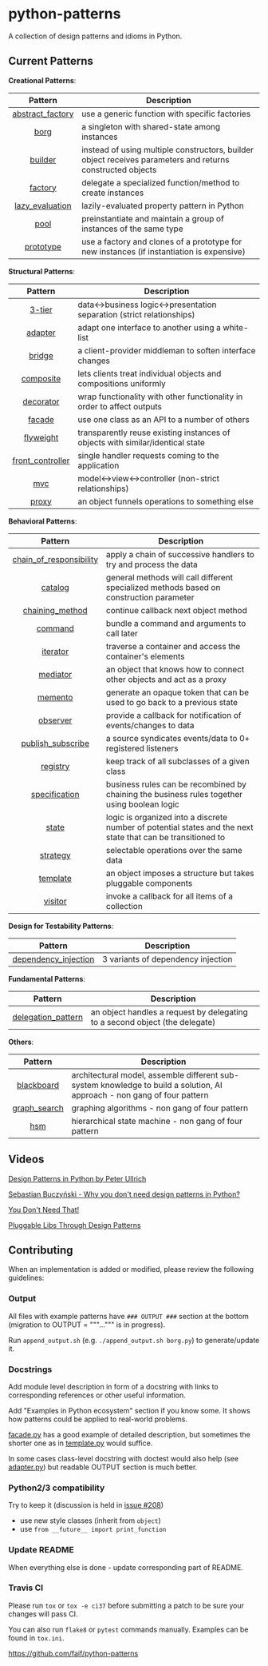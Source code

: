 # python-patterns

A collection of design patterns and idioms in Python.

## Current Patterns

**Creational Patterns**:

|                           Pattern                           | Description                                                                                                |
| :---------------------------------------------------------: | ---------------------------------------------------------------------------------------------------------- |
| [abstract_factory](patterns/creational/abstract_factory.py) | use a generic function with specific factories                                                             |
|             [borg](patterns/creational/borg.py)             | a singleton with shared-state among instances                                                              |
|          [builder](patterns/creational/builder.py)          | instead of using multiple constructors, builder object receives parameters and returns constructed objects |
|          [factory](patterns/creational/factory.py)          | delegate a specialized function/method to create instances                                                 |
|  [lazy_evaluation](patterns/creational/lazy_evaluation.py)  | lazily-evaluated property pattern in Python                                                                |
|             [pool](patterns/creational/pool.py)             | preinstantiate and maintain a group of instances of the same type                                          |
|        [prototype](patterns/creational/prototype.py)        | use a factory and clones of a prototype for new instances (if instantiation is expensive)                  |

**Structural Patterns**:

|                           Pattern                           | Description                                                                    |
| :---------------------------------------------------------: | ------------------------------------------------------------------------------ |
|           [3-tier](patterns/structural/3-tier.py)           | data<->business logic<->presentation separation (strict relationships)         |
|          [adapter](patterns/structural/adapter.py)          | adapt one interface to another using a white-list                              |
|           [bridge](patterns/structural/bridge.py)           | a client-provider middleman to soften interface changes                        |
|        [composite](patterns/structural/composite.py)        | lets clients treat individual objects and compositions uniformly               |
|        [decorator](patterns/structural/decorator.py)        | wrap functionality with other functionality in order to affect outputs         |
|           [facade](patterns/structural/facade.py)           | use one class as an API to a number of others                                  |
|     [flyweight](patterns/structural/flyweight__py3.py)      | transparently reuse existing instances of objects with similar/identical state |
| [front_controller](patterns/structural/front_controller.py) | single handler requests coming to the application                              |
|              [mvc](patterns/structural/mvc.py)              | model<->view<->controller (non-strict relationships)                           |
|            [proxy](patterns/structural/proxy.py)            | an object funnels operations to something else                                 |

**Behavioral Patterns**:

|                                    Pattern                                     | Description                                                                                                  |
| :----------------------------------------------------------------------------: | ------------------------------------------------------------------------------------------------------------ |
| [chain_of_responsibility](patterns/behavioral/chain_of_responsibility__py3.py) | apply a chain of successive handlers to try and process the data                                             |
|                   [catalog](patterns/behavioral/catalog.py)                    | general methods will call different specialized methods based on construction parameter                      |
|           [chaining_method](patterns/behavioral/chaining_method.py)            | continue callback next object method                                                                         |
|                   [command](patterns/behavioral/command.py)                    | bundle a command and arguments to call later                                                                 |
|                  [iterator](patterns/behavioral/iterator.py)                   | traverse a container and access the container's elements                                                     |
|                  [mediator](patterns/behavioral/mediator.py)                   | an object that knows how to connect other objects and act as a proxy                                         |
|                   [memento](patterns/behavioral/memento.py)                    | generate an opaque token that can be used to go back to a previous state                                     |
|                  [observer](patterns/behavioral/observer.py)                   | provide a callback for notification of events/changes to data                                                |
|         [publish_subscribe](patterns/behavioral/publish_subscribe.py)          | a source syndicates events/data to 0+ registered listeners                                                   |
|                [registry](patterns/behavioral/registry__py3.py)                | keep track of all subclasses of a given class                                                                |
|             [specification](patterns/behavioral/specification.py)              | business rules can be recombined by chaining the business rules together using boolean logic                 |
|                     [state](patterns/behavioral/state.py)                      | logic is organized into a discrete number of potential states and the next state that can be transitioned to |
|                  [strategy](patterns/behavioral/strategy.py)                   | selectable operations over the same data                                                                     |
|                  [template](patterns/behavioral/template.py)                   | an object imposes a structure but takes pluggable components                                                 |
|                   [visitor](patterns/behavioral/visitor.py)                    | invoke a callback for all items of a collection                                                              |

**Design for Testability Patterns**:

|                         Pattern                          | Description                        |
| :------------------------------------------------------: | ---------------------------------- |
| [dependency_injection](patterns/dependency_injection.py) | 3 variants of dependency injection |

**Fundamental Patterns**:

|                             Pattern                              | Description                                                                 |
| :--------------------------------------------------------------: | --------------------------------------------------------------------------- |
| [delegation_pattern](patterns/fundamental/delegation_pattern.py) | an object handles a request by delegating to a second object (the delegate) |

**Others**:

|                     Pattern                     | Description                                                                                                              |
| :---------------------------------------------: | ------------------------------------------------------------------------------------------------------------------------ |
| [blackboard](patterns/other/blackboard__py3.py) | architectural model, assemble different sub-system knowledge to build a solution, AI approach - non gang of four pattern |
| [graph_search](patterns/other/graph_search.py)  | graphing algorithms - non gang of four pattern                                                                           |
|        [hsm](patterns/other/hsm/hsm.py)         | hierarchical state machine - non gang of four pattern                                                                    |

## Videos

[Design Patterns in Python by Peter Ullrich](https://www.youtube.com/watch?v=bsyjSW46TDg)

[Sebastian Buczyński - Why you don't need design patterns in Python?](https://www.youtube.com/watch?v=G5OeYHCJuv0)

[You Don't Need That!](https://www.youtube.com/watch?v=imW-trt0i9I)

[Pluggable Libs Through Design Patterns](https://www.youtube.com/watch?v=PfgEU3W0kyU)

## Contributing

When an implementation is added or modified, please review the following guidelines:

### Output

All files with example patterns have `### OUTPUT ###` section at the bottom
(migration to OUTPUT = """...""" is in progress).

Run `append_output.sh` (e.g. `./append_output.sh borg.py`) to generate/update it.

### Docstrings

Add module level description in form of a docstring with links to corresponding references or other useful information.

Add "Examples in Python ecosystem" section if you know some. It shows how patterns could be applied to real-world problems.

[facade.py](patterns/structural/facade.py) has a good example of detailed description,
but sometimes the shorter one as in [template.py](patterns/behavioral/template.py) would suffice.

In some cases class-level docstring with doctest would also help (see [adapter.py](patterns/structural/adapter.py))
but readable OUTPUT section is much better.

### Python2/3 compatibility

Try to keep it (discussion is held in [issue #208](https://github.com/faif/python-patterns/issues/208))

- use new style classes (inherit from `object`)
- use `from __future__ import print_function`

### Update README

When everything else is done - update corresponding part of README.

### Travis CI

Please run `tox` or `tox -e ci37` before submitting a patch to be sure your changes will pass CI.

You can also run `flake8` or `pytest` commands manually. Examples can be found in `tox.ini`.

<https://github.com/faif/python-patterns>

